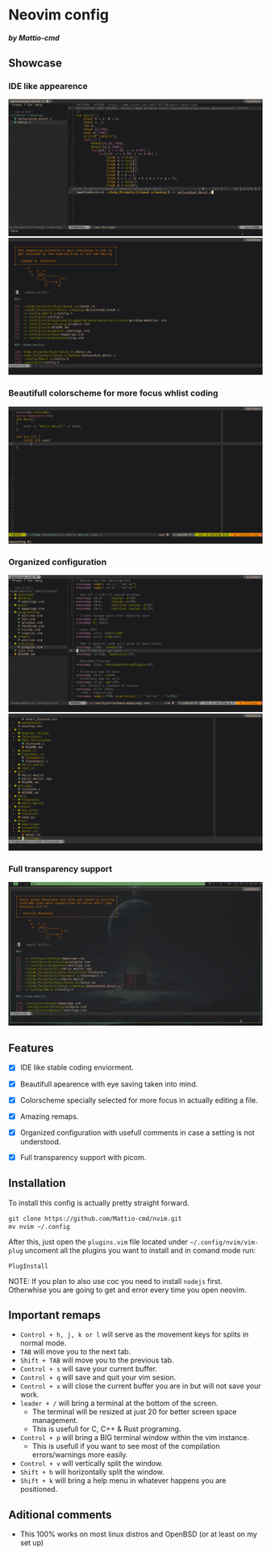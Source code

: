 #  Neovim config
##### by Mattio-cmd

## Showcase

### IDE like appearence
![donut_compilation.png](https://github.com/Mattio-cmd/nvim/blob/main/showcase/donut_compilation.png)
![startify.png](https://github.com/Mattio-cmd/nvim/blob/main/showcase/startify.png)

### Beautifull colorscheme for more focus whlist coding
![cpp.png](https://github.com/Mattio-cmd/nvim/blob/main/showcase/cpp.png)

### Organized configuration
![organized.png](https://github.com/Mattio-cmd/nvim/blob/main/showcase/organized.png)
![nerdtree.png](https://github.com/Mattio-cmd/nvim/blob/main/showcase/nerdtree.png)

### Full transparency support
![transparency.png](https://github.com/Mattio-cmd/nvim/blob/main/showcase/transparency.png)

## Features
- [x] IDE like stable coding enviorment.
- [x] Beautifull apearence with eye saving taken into mind.
- [x] Colorscheme specially selected for more focus in actually editing a file.
- [x] Amazing remaps.
- [x] Organized configuration with usefull comments in case a setting is not understood.
- [x] Full transparency support with picom.


## Installation
To install this config is actually pretty straight forward.
```
git clone https://github.com/Mattio-cmd/nvim.git
mv nvim ~/.config
```
After this, just open the ```plugins.vim``` file located under ```~/.config/nvim/vim-plug```  uncoment all the plugins you want to install and in comand mode run:
```
PlugInstall
```
NOTE: If you plan to also use coc  you need to install ```nodejs``` first. Otherwhise you are going to get and error every time you open neovim.

##  Important remaps
- ```Control + h, j, k or l``` will serve as the movement keys for splits in normal mode.
- ```TAB``` will move you to the next tab.
- ```Shift + TAB``` will move you to the previous tab.
- ```Control + s``` will save your current buffer.
- ```Control + q``` will save and quit your vim sesion.
- ```Control + x``` will close the current buffer you are in but will not save your work.
- ```leader + /``` will bring a terminal at the bottom of the screen. 
  * The terminal will be resized at just 20 for better screen space management.
  * This is usefull for C, C++ & Rust programing.
- ```Control + p```  will bring a BIG terminal window within the vim instance.
  * This is usefull if you want to see most of the compilation errors/warnings more easily.
- ```Control + v``` will vertically split the window.
- ```Shift + h``` will horizontally split the window.
- ```Shift + k``` will bring a help menu in whatever happens you are positioned.


## Aditional comments
- This 100% works on most linux distros and OpenBSD (or at least on my set up)
